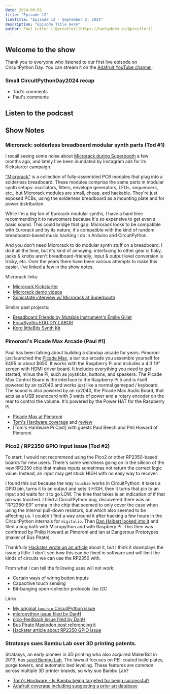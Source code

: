 ```yaml
---
date: 2024-09-02
title: "Episode 12"
linkTitle: "Episode 12 - September 2, 2024"
description: "Episode Title Here"
author: Paul Cutler ([@prcutler](https://hachyderm.io/@prcutler))
---
```


## Welcome to the show

Thank you to everyone who listened to our first live episode on CircuitPython Day. You can stream it on the [Adafruit YouTube channel](https://www.youtube.com/live/uTl1KA2MPxI).

### Small CircuitPythonDay2024 recap

* Tod's comments
* Paul's comments


## Listen to the podcast


## Show Notes

### Microrack: solderless breadboard modular synth parts (Tod #1)

I recall seeing some noise about [Microrack during Superbooth](https://www.youtube.com/watch?v=Ixls7PbfC88)
a few months ago, and lately I've been inundated by Instagram ads for its
Kickstarter campaign.

["Microrack"](https://www.kickstarter.com/projects/microrack/microrack-affordable-and-compact-modular-synthesizer) is a collection of fully-assembled PCB modules that plug into a solderless breadboard. These modules comprise the same parts in modular synth setups: oscillators, filters, envelope generators, LFOs, sequencers, etc., but Microrack modules are small, cheap, and hackable. They're just exposed PCBs, using the solderless breadboard as a mounting plate and for power distribution.

While I'm a big fan of Eurorack modular synths, I have a hard time recommending it to newcomers because it's so expensive to get even a basic sound. This could bridge that gap. Microrack looks to be compatible with Eurorack and by its nature, it's compatible with the kind of random breadboard-based music hacking I do in Arduino and CircuitPython.

And you don't need Microrack to do modular synth stuff on a breadboard. I do it all the time, but it's kind of annoying: interfacing to other gear is flaky, jacks & knobs aren't breadboard-friendly, input & output level conversion is tricky, etc. Over the years there have been various attempts to make this easier. I've linked a few in the show notes.

Microrack links:
* [Microrack Kickstarter](https://www.kickstarter.com/projects/microrack/microrack-affordable-and-compact-modular-synthesizer)
* [Microrack demo videos](https://www.youtube.com/watch?v=ivEz-3fFn0E&list=PLLej0pNV9kNhAPo4oWYCVr5jbwbFUBKQZ)
* [Sonicstate interview w/ Microrack at Superbooth](https://www.youtube.com/watch?v=Ixls7PbfC88)

Similar past projects:
* [Breadboard Friends by Mutable Instrument's Émilie Gillet](https://pichenettes.github.io/mutable-instruments-diy-archive/bbf/)
* [EricaSynths EDU DIY LABOR](https://www.ericasynths.lv/shop/diy-kits-1/edu-diy-labor/)
* [Korg littleBits Synth Kit](https://www.soundonsound.com/reviews/korg-littlebits)


### Pimoroni's Picade Max Arcade (Paul #1)
Paul has been talking about building a standup arcade for years.  Pimoroni just launched the [Picade Max](https://shop.pimoroni.com/products/picade-max?variant=42007494623315), a bar top arcade you assemble yourself for £495 or about $650.  It works with the Raspberry Pi and includes a 4:3 19" screen with HDMI driver board.  It includes everything you need to get started, minus the Pi, such as joysticks, buttons, and speakers.  The Picade Max Control Board is the interface to the Raspberry Pi 5 and is itself powered by an rp2040 and works just like a normal gamepad / keyboard.  The sound is also powered by an rp2040, the Picade Max Audio Board, that acts as a USB soundcard with 3 watts of power and a rotary encoder on the rear to control the volume.  It's powered by the Power HAT for the Raspberry Pi.

 * [Picade Max at Pimoroni](https://shop.pimoroni.com/products/picade-max?variant=42007494623315)
 * [Tom's Hardware coverage](https://www.tomshardware.com/raspberry-pi/raspberry-pi-powered-picade-max-brings-two-player-retro-gaming-to-pimoronis-picade-family) and [review](https://www.tomshardware.com/raspberry-pi/picade-max-review)
 * [Tom's Hardware Pi Cast] with guests Paul Beech and Phil Howard of Pimoroni


 ### Pico2 / RP2350 GPIO Input issue (Tod #2)

To start: I would not recommend using the Pico2 or other RP2350-based boards for new users. There's some weirdness going on in the silicon of the new RP2350 chip that makes inputs sometimes not return the correct logic value. Instead, an input may get stuck HIGH with no easy way to recover.

I found this out because the way `touchio` works in CircuitPython: it takes a GPIO pin, turns it to an output and sets it HIGH, then it turns that pin to an input and waits for it to go LOW.  The time that takes is an indication of if that pin was touched.  I filed a CircuitPython bug, discovered there was an "RP2350-E9" errata in the chip that seemed to only cover the case when using the internal pull-down resistors, but which also seemed to be affecting us. I couldn't find a way around it after hacking a few hours in the CircuitPython internals for `digitalio`.  Then [Dan Halbert looked into it](https://github.com/orgs/micropython/discussions/15621#discussioncomment-10446747) and filed a bug both with Micropython and with Raspbery Pi. This then was confirmed by Philip Howard at Pimoroni and Ian at Dangerous Prototypes (maker of Bus Pirate).

Thankfully [Hackster wrote up an article](https://www.hackster.io/news/a-surprise-hardware-bug-in-raspberry-pi-s-rp2350-leads-to-unexpected-pull-down-behavior-76b51ec22ede) about it, but I think it downplays the issue a little.  I don't see how this can be fixed in software and will limit the kinds of circuits we can use the RP2350 with.

From what I can tell the following uses will not work:
- Certain ways of wiring button inputs
- Capacitive touch sensing
- Bit-banging open-collector protocols like I2C

Links:
* [My original `touchio` CircuitPython issue](https://github.com/adafruit/circuitpython/issues/9541)
* [micropython issue filed by DanH](https://github.com/micropython/micropython/issues/15718)
* [pico-feedback issue filed by DanH](https://github.com/raspberrypi/pico-feedback/issues/401)
* [Bus Pirate Mastodon post referencing it](https://mastodon.social/@buspirate/112932355552638918)
* [Hackster article about RP2350 GPIO issue](https://www.hackster.io/news/a-surprise-hardware-bug-in-raspberry-pi-s-rp2350-leads-to-unexpected-pull-down-behavior-76b51ec22ede)

### Stratasys sues Bambu Lab over 3D printing patents.
Stratasys, an early pioneer in 3D printing who also acquired MakerBot in 2013, has [sued Bambu Lab](https://arstechnica.com/gadgets/2024/08/stratasys-sues-bambu-lab-over-patents-used-widely-by-consumer-3d-printers/). The lawsuit focuses on PEI-coated build plates, purge towers, and automatic bed leveling.  These features are common across multiple 3D printer brands, so why sue Bambu Lab?
* [Tom's Hardware - Is Bambu being targeted for being successful?](https://www.tomshardware.com/3d-printing/weve-always-respected-intellectual-property-bambu-lab-responds-to-3d-printer-patent-lawsuit)
* [Adafruit coverage including suggesting a prior art database](https://blog.adafruit.com/2024/08/13/is-stratasys-a-3d-printing-patent-troll-stratasys-v-bambu-lab/)
